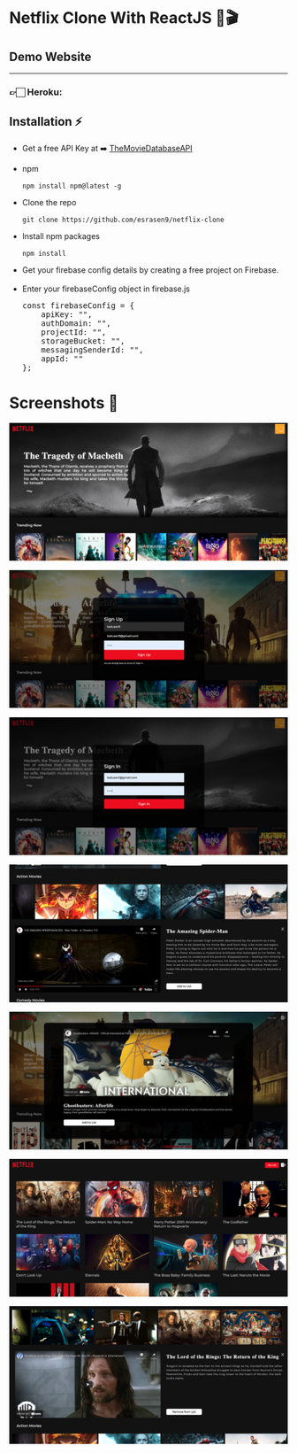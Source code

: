 # Netflix Clone With ReactJS 🍿🎬

## Demo Website
<hr>

### 👉🏻 Heroku: 

## Installation ⚡

<ul>
<li>
Get a free API Key at ➡️ 
<a href="https://developers.themoviedb.org/3/getting-started/introduction">
TheMovieDatabaseAPI
</a>

<li> 
<p>npm</p>
<pre>
<code>npm install npm@latest -g
</code></pre>
    </li>
    <li>
<p>Clone the repo</p>
<pre>
<code>git clone https://github.com/esrasen9/netflix-clone</code>
</pre>
<li>
<p>Install npm packages</p>
<pre>
<code>npm install</code>
</pre>
</li>
<li>
Get your firebase config details by creating a free project on Firebase.
</li>
<br>
<li>
Enter your firebaseConfig object in firebase.js
 <pre>
const firebaseConfig = {
    apiKey: "",
    authDomain: "",
    projectId: "",
    storageBucket: "",
    messagingSenderId: "",
    appId: ""
};
</pre>
</li>
</ul>

# Screenshots :camera_flash:

![GitHub Logo](./src/screenshots/1.png)

![GitHub Logo](./src/screenshots/2.png)

![GitHub Logo](./src/screenshots/3.png)

![GitHub Logo](./src/screenshots/4.png)

![GitHub Logo](./src/screenshots/5.png)

![GitHub Logo](./src/screenshots/6.png)

![GitHub Logo](./src/screenshots/7.png)
